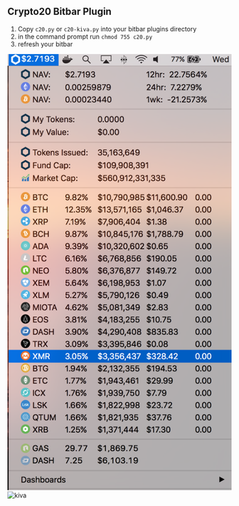 Crypto20 Bitbar Plugin
---
1. Copy `c20.py` or `c20-kiva.py` into your bitbar plugins directory
2. in the command prompt run ```chmod 755 c20.py```
3. refresh your bitbar

![chris](https://raw.githubusercontent.com/cchen408/bitbar-c20/master/screenshots/chris.png)
![kiva](https://raw.githubusercontent.com/cchen408/bitbar-c20/master/screenshots/kiva.png)

